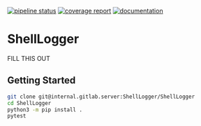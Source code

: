 [![pipeline status](https://internal.gitlab.server/ShellLogger/ShellLogger/badges/master/pipeline.svg)](https://internal.gitlab.server/ShellLogger/ShellLogger/pipelines)
[![coverage report](https://internal.gitlab.server/ShellLogger/ShellLogger/badges/master/coverage.svg)](http://shelllogger-ci.internal.gitlab.pages/ShellLogger/htmlcov)
[![documentation](https://img.shields.io/badge/docs-latest-green.svg)](http://shelllogger-ci.internal.gitlab.pages/ShellLogger)

# ShellLogger

FILL THIS OUT

## Getting Started

```bash
git clone git@internal.gitlab.server:ShellLogger/ShellLogger
cd ShellLogger
python3 -m pip install .
pytest
```
